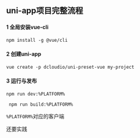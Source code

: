 ## uni-app项目完整流程

#### 1 全局安装vue-cli

`npm install -g @vue/cli`

#### 2 创建uni-app

`vue create -p dcloudio/uni-preset-vue my-project`

#### 3 运行与发布

```npm run dev:%PLATFORM%```

``` npm run build:%PLATFORM%```

`%PLATFORM%`对应的客户端

[详细点击查看]: https://uniapp.dcloud.io/quickstart?id=_2-%e9%80%9a%e8%bf%87vue-cli%e5%91%bd%e4%bb%a4%e8%a1%8c	"详细链接"





还要实践